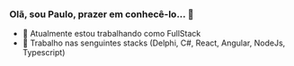 ### Olã, sou Paulo, prazer em conhecê-lo... 👋

- 🔭 Atualmente estou trabalhando como FullStack  
- 🤔 Trabalho nas senguintes stacks (Delphi, C#, React, Angular, NodeJs, Typescript)

